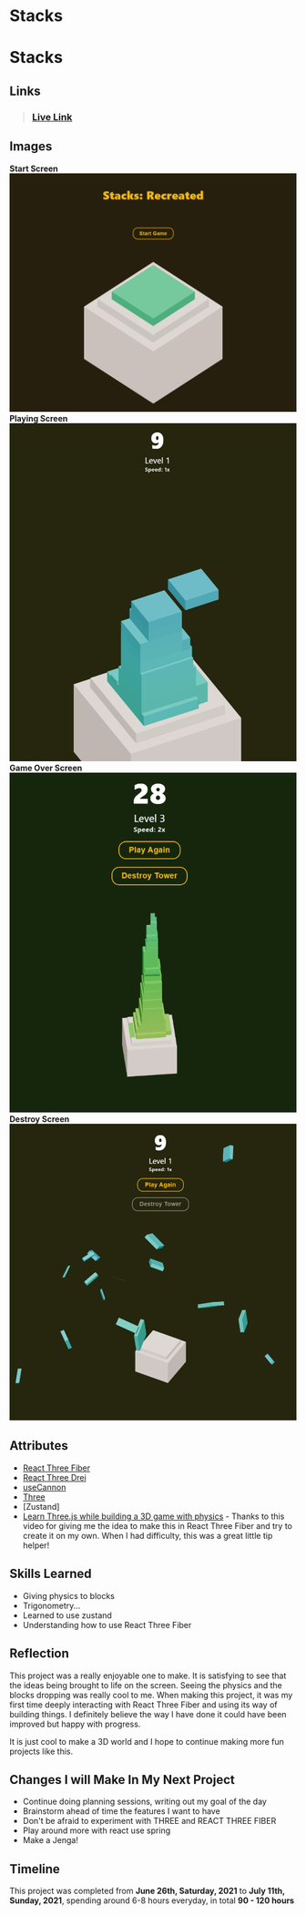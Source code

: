 # Stacks

# Stacks

## Links
> ### [Live Link](https://stacks-iota.vercel.app/)

## Images 
**Start Screen**
![image](public/screenshots/start.png)
**Playing Screen**
![image](public/screenshots/playing.png)
**Game Over Screen**
![image](public/screenshots/gameover.png)
**Destroy Screen**
![image](public/screenshots/destroy.png)


## Attributes
- [React Three Fiber](https://github.com/pmndrs/react-three-fiber) 
- [React Three Drei](https://github.com/pmndrs/drei) 
- [useCannon](https://github.com/pmndrs/use-cannon) 
- [Three](https://threejs.org//) 
- [Zustand]
- [Learn Three.js while building a 3D game with physics](https://www.youtube.com/watch?v=hBiGFpBle7E&t=1929s) - Thanks to this video for giving me the idea to make this in React Three Fiber and try to create it on my own. When I had difficulty, this was a great little tip helper!




## Skills Learned
* Giving physics to blocks
* Trigonometry...
* Learned to use zustand
* Understanding how to use React Three Fiber

## Reflection
This project was a really enjoyable one to make. It is satisfying to see that the ideas being brought to life on the screen. Seeing the physics and the blocks dropping was really cool to me. When making this project, it was my first time deeply interacting with React Three Fiber and using its way of building things. I definitely believe the way I have done it could have been improved but happy with progress. 

It is just cool to make a 3D world and I hope to continue making more fun projects like this. 

## Changes I will Make In My Next Project
* Continue doing planning sessions, writing out my goal of the day
* Brainstorm ahead of time the features I want to have
* Don't be afraid to experiment with THREE and REACT THREE FIBER
* Play around more with react use spring
* Make a Jenga!

## Timeline
This project was completed from **June 26th, Saturday, 2021** to **July 11th, Sunday, 2021**, spending around 6-8 hours everyday, in total **90 - 120 hours**